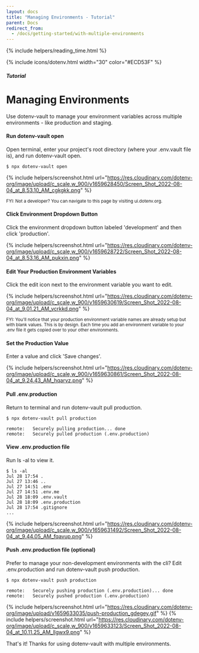 ```yaml
---
layout: docs
title: "Managing Environments - Tutorial"
parent: Docs
redirect_from:
  - /docs/getting-started/with-multiple-environments
---
```


{% include helpers/reading_time.html %}

{% include icons/dotenv.html width="30" color="#ECD53F" %}

##### Tutorial

# Managing Environments

Use dotenv-vault to manage your environment variables across multiple environments - like production and staging.

#### Run dotenv-vault open

Open terminal, enter your project's root directory (where your .env.vault file is), and run dotenv-vault open.

```
$ npx dotenv-vault open
```

{% include helpers/screenshot.html url="https://res.cloudinary.com/dotenv-org/image/upload/c_scale,w_900/v1659628450/Screen_Shot_2022-08-04_at_8.53.10_AM_cgkgkk.png" %}

<small>FYI: Not a developer? You can navigate to this page by visiting ui.dotenv.org.</small>

#### Click Environment Dropdown Button

Click the environment dropdown button labeled 'development' and then click 'production'.

{% include helpers/screenshot.html url="https://res.cloudinary.com/dotenv-org/image/upload/c_scale,w_900/v1659628722/Screen_Shot_2022-08-04_at_8.53.16_AM_pukxin.png" %}

#### Edit Your Production Environment Variables

Click the edit icon next to the environment variable you want to edit.

{% include helpers/screenshot.html url="https://res.cloudinary.com/dotenv-org/image/upload/c_scale,w_900/v1659630619/Screen_Shot_2022-08-04_at_9.01.21_AM_vcrkkd.png" %}

<small>FYI: You'll notice that your production environment variable names are already setup but with blank values. This is by design. Each time you add an environment variable to your .env file it gets copied over to your other environments.</small>

#### Set the Production Value

Enter a value and click 'Save changes'.

{% include helpers/screenshot.html url="https://res.cloudinary.com/dotenv-org/image/upload/c_scale,w_900/v1659630861/Screen_Shot_2022-08-04_at_9.24.43_AM_hqarvz.png" %}

#### Pull .env.production

Return to terminal and run dotenv-vault pull production.

```
$ npx dotenv-vault pull production

remote:   Securely pulling production... done
remote:   Securely pulled production (.env.production)
```

#### View .env.production file

Run ls -al to view it.

```
$ ls -al
Jul 28 17:54 .
Jul 27 13:46 ..
Jul 27 14:51 .env
Jul 27 14:51 .env.me
Jul 28 18:09 .env.vault
Jul 28 18:09 .env.production
Jul 28 17:54 .gitignore
...
```
{% include helpers/screenshot.html url="https://res.cloudinary.com/dotenv-org/image/upload/c_scale,w_900/v1659631492/Screen_Shot_2022-08-04_at_9.44.05_AM_fqavup.png" %}

#### Push .env.production file (optional)

Prefer to manage your non-development environments with the cli? Edit .env.production and run dotenv-vault push production.

```
$ npx dotenv-vault push production

remote:   Securely pushing production (.env.production)... done
remote:   Securely pushed production (.env.production)
```
{% include helpers/screenshot.html url="https://res.cloudinary.com/dotenv-org/image/upload/v1659633035/push-production_gdegey.gif" %}
{% include helpers/screenshot.html url="https://res.cloudinary.com/dotenv-org/image/upload/c_scale,w_900/v1659633123/Screen_Shot_2022-08-04_at_10.11.25_AM_llgwx9.png" %}

That's it! Thanks for using dotenv-vault with multiple environments.
